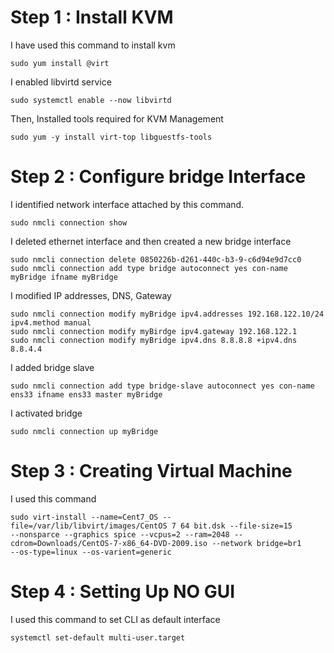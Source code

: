 # Step 1 : Install KVM

I have used this command to install kvm
```
sudo yum install @virt
```

I enabled libvirtd service
```
sudo systemctl enable --now libvirtd
```

Then, Installed tools required for KVM Management
```
sudo yum -y install virt-top libguestfs-tools
```

# Step 2 : Configure bridge Interface

I identified network interface attached by this command.
```
sudo nmcli connection show
```

I deleted ethernet interface and then created a new bridge interface
```
sudo nmcli connection delete 0850226b-d261-440c-b3-9-c6d94e9d7cc0
sudo nmcli connection add type bridge autoconnect yes con-name myBridge ifname myBridge
```

I modified IP addresses, DNS, Gateway
```
sudo nmcli connection modify myBridge ipv4.addresses 192.168.122.10/24 ipv4.method manual
sudo nmcli connection modify myBirdge ipv4.gateway 192.168.122.1
sudo nmcli connection modify myBridge ipv4.dns 8.8.8.8 +ipv4.dns 8.8.4.4
```

I added bridge slave
```
sudo nmcli connection add type bridge-slave autoconnect yes con-name ens33 ifname ens33 master myBridge
```

I activated bridge
```
sudo nmcli connection up myBridge
```

# Step 3 : Creating Virtual Machine

I used this command 
```
sudo virt-install --name=Cent7_OS --file=/var/lib/libvirt/images/CentOS 7 64 bit.dsk --file-size=15
--nonsparce --graphics spice --vcpus=2 --ram=2048 --cdrom=Downloads/CentOS-7-x86_64-DVD-2009.iso --network bridge=br1
--os-type=linux --os-varient=generic
```

# Step 4 : Setting Up NO GUI

I used this command to set CLI as default interface
```
systemctl set-default multi-user.target
```
